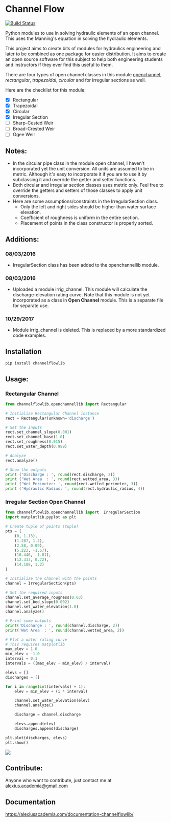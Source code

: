 # Channel Flow
[![Build Status](https://travis-ci.org/alexiusacademia/ChannelFlowLib.svg?branch=master)](https://travis-ci.org/alexiusacademia/ChannelFlowLib)

Python modules to use in solving hydraulic elements of an open channel. This uses the Manning's equation in solving the hydraulic elements.

This project aims to create bits of modules for hydraulics engineering and later to be combined as one package for easier distribution. It aims to create an open source software for this subject to help both engineering students and instructors if they ever find this useful to them.

There are four types of open channel classes in this module <u>openchannel</u>, _rectangular_, _trapezoidal_, _circular_ and for irregular sections as well.

Here are the checklist for this module:<br/>
- [x] Rectangular
- [x] Trapezoidal
- [x] Circular
- [x] Irregular Section
- [ ] Sharp-Cested Weir
- [ ] Broad-Crested Weir
- [ ] Ogee Weir

## Notes:

- In the circular pipe class in the module open channel, I haven't incorporated yet the unit conversion. All units are assumed to be in metric. Although it's easy to incorporate it if you are to use it by subclassing it and override the getter and setter functions.
- Both circular and irregular section classes uses metric only. Feel free to override the getters and setters of those classes to apply unit conversions.
- Here are some assumptions/constraints in the IrregularSection class.
  * Only the left and right sides should be higher than water surface elevation.
  * Coefficient of roughness is uniform in the entire section.
  * Placement of points in the class constructor is properly sorted.

## Additions:
### 08/03/2016
- IrregularSection class has been added to the openchannellib module.
### 08/03/2016
- Uploaded a module irrig_channel. This module will calculate the discharge-elevation rating curve. Note that this module is not yet incorporated as a class in <b>Open Channel</b> module. This is a separate file for separate use.
### 10/29/2017
- Module irrig_channel is deleted. This is replaced by a more standardized code examples.

## Installation
```
pip install channelflowlib
```

## Usage:

### Rectangular Channel
```python
from channelflowlib.openchannellib import Rectangular

# Initialize Rectangular Channel instance
rect = Rectangular(unknown='discharge')

# Set the inputs
rect.set_channel_slope(0.001)
rect.set_channel_base(1.0)
rect.set_roughness(0.015)
rect.set_water_depth(0.989)

# Analyze
rect.analyze()

# Show the outputs
print ('Discharge : ', round(rect.discharge, 2))
print ('Wet Area  : ', round(rect.wetted_area, 3))
print ('Wet Perimeter: ', round(rect.wetted_perimeter, 3))
print ('Hydraulic Radius: ', round(rect.hydraulic_radius, 4))

```

### Irregular Section Open Channel
```python
from channelflowlib.openchannellib import  IrregularSection
import matplotlib.pyplot as plt

# Create tuple of points (tuple)
pts = (
    (0, 1.13),
    (1.287, 1.2),
    (2.58, 0.09),
    (5.223, -1.57),
    (10.446, -1.81),
    (12.333, 0.72),
    (14.188, 1.2)
)

# Initialize the channel with the points
channel = IrregularSection(pts)

# Set the required inputs
channel.set_average_rougness(0.03)
channel.set_bed_slope(0.002)
channel.set_water_elevation(1.0)
channel.analyze()

# Print some outputs
print('Discharge : ', round(channel.discharge, 2))
print('Wet Area  : ', round(channel.wetted_area, 2))

# Plot a water rating curve
# This requires matplotlib
max_elev = 1.0
min_elev = -1.0
interval = 0.1
intervals = ((max_elev - min_elev) / interval)

elevs = []
discharges = []

for i in range(int(intervals) + 1):
    elev = min_elev + (i * interval)

    channel.set_water_elevation(elev)
    channel.analyze()

    discharge = channel.discharge

    elevs.append(elev)
    discharges.append(discharge)

plt.plot(discharges, elevs)
plt.show()

```

![](imgs/irrig_channel_rating_curve.png)

## Contribute:
Anyone who want to contribute, just contact me at alexius.academia@gmail.com


## Documentation
https://alexiusacademia.com/documentation-channelflowlib/